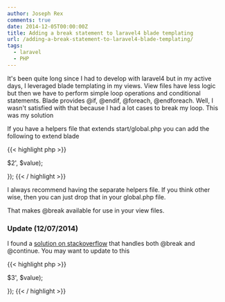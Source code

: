 ```yaml
---
author: Joseph Rex
comments: true
date: 2014-12-05T00:00:00Z
title: Adding a break statement to laravel4 blade templating
url: /adding-a-break-statement-to-laravel4-blade-templating/
tags:
  - laravel
  - PHP
---
```


It's been quite long since I had to develop with laravel4 but in my active days, I leveraged blade templating in my views. View files have less logic but then we have to perform simple loop operations and conditional statements. Blade provides @if, @endif, @foreach, @endforeach. Well, I wasn't satisfied with that because I had a lot cases to break my loop. This was my solution

If you have a helpers file that extends start/global.php you can add the following to extend blade
<!--more-->

{{< highlight php >}}
<?php
Blade::extend(function($value)
{
    return preg_replace('/(\s*)@break(\s*)/', '$1<?php break; ?>$2', $value);
});
{{< / highlight >}}

I always recommend having the separate helpers file. If you think other wise, then you can just drop that in your global.php file.

That makes @break available for use in your view files.

### Update (12/07/2014)

I found a <a href="http://stackoverflow.com/questions/21532488/how-to-extend-laravel-blade-functionality-and-add-break-and-continue-support" target="_blank">solution on stackoverflow</a> that handles both @break and @continue. You may want to update to this

{{< highlight php >}}
<?php
Blade::extend(function($value)
{
  return preg_replace('/(\s*)@(break|continue)(\s*)/', '$1<?php $2; ?>$3', $value);
});
{{< / highlight >}}

&nbsp;
